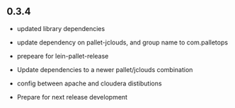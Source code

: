 ## 0.3.4

- updated library dependencies

- update dependency on pallet-jclouds, and group name to com.palletops

- prepeare for lein-pallet-release

- Update dependencies to a newer pallet/jclouds combination

- config between apache and cloudera distibutions

- Prepare for next release development

